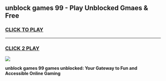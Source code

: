 
## unblock games 99 - Play Unblocked Gmaes & Free
<h3>
<a href="https://premium.freeplayer.one?title=unblock_games_99&ref=19F">CLICK TO PLAY</a></h3>
<hr>

<h3>
<a href="https://premium.freeplayer.one?title=unblock_games_99&ref=19F">CLICK 2 PLAY</a>
  
</h3>

<a href="https://premium.freeplayer.one?title=unblock_games_99&ref=19F/"><img src="https://clearcache.store/games.png"></a>


**unblock games 99 games unblocked: Your Gateway to Fun and Accessible Online Gaming**
